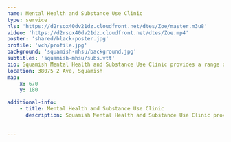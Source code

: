 ```yaml
---
name: Mental Health and Substance Use Clinic
type: service
hls: 'https://d2rsox40dv21dz.cloudfront.net/dtes/Zoe/master.m3u8'
video: 'https://d2rsox40dv21dz.cloudfront.net/dtes/Zoe.mp4'
poster: 'shared/black-poster.jpg'
profile: 'vch/profile.jpg'
background: 'squamish-mhsu/background.jpg'
subtitles: 'squamish-mhsu/subs.vtt'
bio: Squamish Mental Health and Substance Use Clinic provides a range of services that can help those struggling with substance use or addiction, including detox, group therapy, counselling, and medication. All of the treatment programs are free and supply medications and services including counselling, specialized treatment planning, aftercare, and follow-up. 
location: 38075 2 Ave, Squamish
map:
    x: 670
    y: 180

additional-info: 
    - title: Mental Health and Substance Use Clinic
      description: Squamish Mental Health and Substance Use Clinic provides a range of services that can help those struggling with substance use or addiction, including detox, group therapy, counselling, and medication. All of the treatment programs are free and supply medications and services including counselling, specialized treatment planning, aftercare, and follow-up. 
    

---
```

